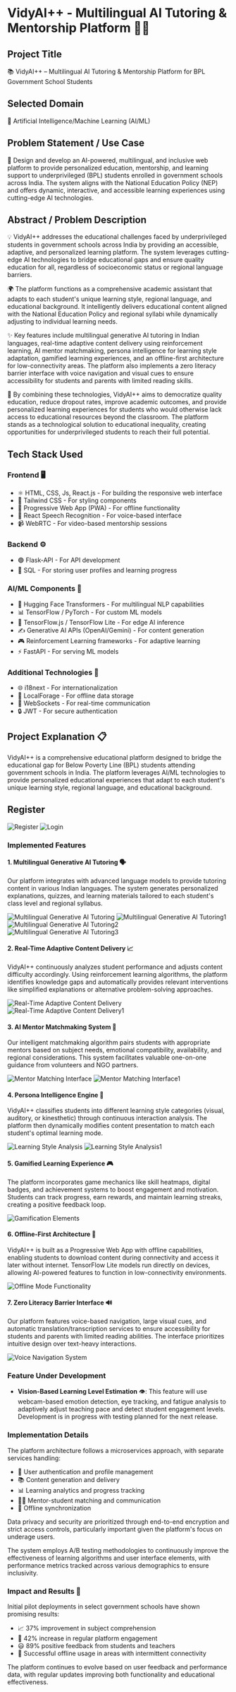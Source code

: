 # VidyAI++ - Multilingual AI Tutoring & Mentorship Platform 🚀🧠

## Project Title
📚 VidyAI++ – Multilingual AI Tutoring & Mentorship Platform for BPL Government School Students

## Selected Domain
🤖 Artificial Intelligence/Machine Learning (AI/ML)

## Problem Statement / Use Case
🎯 Design and develop an AI-powered, multilingual, and inclusive web platform to provide personalized education, mentorship, and learning support to underprivileged (BPL) students enrolled in government schools across India. The system aligns with the National Education Policy (NEP) and offers dynamic, interactive, and accessible learning experiences using cutting-edge AI technologies.

## Abstract / Problem Description
💡 VidyAI++ addresses the educational challenges faced by underprivileged students in government schools across India by providing an accessible, adaptive, and personalized learning platform. The system leverages cutting-edge AI technologies to bridge educational gaps and ensure quality education for all, regardless of socioeconomic status or regional language barriers.

🌍 The platform functions as a comprehensive academic assistant that adapts to each student's unique learning style, regional language, and educational background. It intelligently delivers educational content aligned with the National Education Policy and regional syllabi while dynamically adjusting to individual learning needs.

✨ Key features include multilingual generative AI tutoring in Indian languages, real-time adaptive content delivery using reinforcement learning, AI mentor matchmaking, persona intelligence for learning style adaptation, gamified learning experiences, and an offline-first architecture for low-connectivity areas. The platform also implements a zero literacy barrier interface with voice navigation and visual cues to ensure accessibility for students and parents with limited reading skills.

🌱 By combining these technologies, VidyAI++ aims to democratize quality education, reduce dropout rates, improve academic outcomes, and provide personalized learning experiences for students who would otherwise lack access to educational resources beyond the classroom. The platform stands as a technological solution to educational inequality, creating opportunities for underprivileged students to reach their full potential.

## Tech Stack Used

### Frontend 🖥️
- ⚛️ HTML, CSS, Js, React.js - For building the responsive web interface
- 🎨 Tailwind CSS - For styling components
- 📱 Progressive Web App (PWA) - For offline functionality
- 🎤 React Speech Recognition - For voice-based interface
- 📹 WebRTC - For video-based mentorship sessions

### Backend ⚙️
- 🟢 Flask-API - For API development
- 🍃 SQL - For storing user profiles and learning progress

### AI/ML Components 🧠
- 🤗 Hugging Face Transformers - For multilingual NLP capabilities
- 📊 TensorFlow / PyTorch - For custom ML models
- 📱 TensorFlow.js / TensorFlow Lite - For edge AI inference
- ✍️ Generative AI APIs (OpenAI/Gemini) - For content generation
- 🎮 Reinforcement Learning frameworks - For adaptive learning
- ⚡ FastAPI - For serving ML models


### Additional Technologies 🧩
- 🌐 i18next - For internationalization
- 💾 LocalForage - For offline data storage
- 📡 WebSockets - For real-time communication
- 🔒 JWT - For secure authentication

## Project Explanation 📋

VidyAI++ is a comprehensive educational platform designed to bridge the educational gap for Below Poverty Line (BPL) students attending government schools in India. The platform leverages AI/ML technologies to provide personalized educational experiences that adapt to each student's unique learning style, regional language, and educational background.
## Register 
![Register](Images/capture_20250413055543889.bmp)
![Login](Images/capture_20250413055621307.bmp)
### Implemented Features

#### 1. Multilingual Generative AI Tutoring 🗣️
Our platform integrates with advanced language models to provide tutoring content in various Indian languages. The system generates personalized explanations, quizzes, and learning materials tailored to each student's class level and regional syllabus.

![Multilingual Generative AI Tutoring](Images/capture_20250413055907307.bmp)
![Multilingual Generative AI Tutoring1](Images/capture_20250413055925819.bmp)
![Multilingual Generative AI Tutoring2](Images/capture_20250413055959162.bmp)
![Multilingual Generative AI Tutoring3](Images/capture_20250413060018900.bmp)




#### 2. Real-Time Adaptive Content Delivery 📈
VidyAI++ continuously analyzes student performance and adjusts content difficulty accordingly. Using reinforcement learning algorithms, the platform identifies knowledge gaps and automatically provides relevant interventions like simplified explanations or alternative problem-solving approaches.

![Real-Time Adaptive Content Delivery](Images/capture_20250413055654205.bmp)
![Real-Time Adaptive Content Delivery1](Images/capture_20250413055714647.bmp)

#### 3. AI Mentor Matchmaking System 🤝
Our intelligent matchmaking algorithm pairs students with appropriate mentors based on subject needs, emotional compatibility, availability, and regional considerations. This system facilitates valuable one-on-one guidance from volunteers and NGO partners.

![Mentor Matching Interface](Images/capture_20250413060057973.bmp)
![Mentor Matching Interface1](Images/capture_20250413060115954.bmp)


#### 4. Persona Intelligence Engine 🧩
VidyAI++ classifies students into different learning style categories (visual, auditory, or kinesthetic) through continuous interaction analysis. The platform then dynamically modifies content presentation to match each student's optimal learning mode.

![Learning Style Analysis](Images/capture_20250413060202282.bmp)
![Learning Style Analysis1](Images/capture_20250413060410089.bmp)


#### 5. Gamified Learning Experience 🎮
The platform incorporates game mechanics like skill heatmaps, digital badges, and achievement systems to boost engagement and motivation. Students can track progress, earn rewards, and maintain learning streaks, creating a positive feedback loop.

![Gamification Elements](Images/capture_20250413060432174.bmp)

#### 6. Offline-First Architecture 📶
VidyAI++ is built as a Progressive Web App with offline capabilities, enabling students to download content during connectivity and access it later without internet. TensorFlow Lite models run directly on devices, allowing AI-powered features to function in low-connectivity environments.

![Offline Mode Functionality](Images/capture_20250413060547808.bmp)

#### 7. Zero Literacy Barrier Interface 🔊
Our platform features voice-based navigation, large visual cues, and automatic translation/transcription services to ensure accessibility for students and parents with limited reading abilities. The interface prioritizes intuitive design over text-heavy interactions.

![Voice Navigation System](Images/capture_20250413055925819.bmp)

### Feature Under Development
- **Vision-Based Learning Level Estimation** 👁️: This feature will use webcam-based emotion detection, eye tracking, and fatigue analysis to adaptively adjust teaching pace and detect student engagement levels. Development is in progress with testing planned for the next release.

### Implementation Details

The platform architecture follows a microservices approach, with separate services handling:
- 🔐 User authentication and profile management
- 📚 Content generation and delivery
- 📊 Learning analytics and progress tracking
- 👨‍🏫 Mentor-student matching and communication
- 🔄 Offline synchronization

Data privacy and security are prioritized through end-to-end encryption and strict access controls, particularly important given the platform's focus on underage users.

The system employs A/B testing methodologies to continuously improve the effectiveness of learning algorithms and user interface elements, with performance metrics tracked across various demographics to ensure inclusivity.

### Impact and Results 🌟
Initial pilot deployments in select government schools have shown promising results:
- 📈 37% improvement in subject comprehension
- 🚀 42% increase in regular platform engagement
- 😃 89% positive feedback from students and teachers
- 📱 Successful offline usage in areas with intermittent connectivity

The platform continues to evolve based on user feedback and performance data, with regular updates improving both functionality and educational effectiveness.
